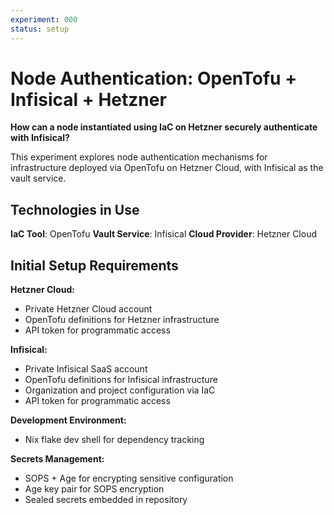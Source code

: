 ```yaml
---
experiment: 000
status: setup
---
```

# Node Authentication: OpenTofu + Infisical + Hetzner

**How can a node instantiated using IaC on Hetzner securely authenticate with Infisical?**

This experiment explores node authentication mechanisms for infrastructure deployed via OpenTofu on Hetzner Cloud, with Infisical as the vault service.

## Technologies in Use

**IaC Tool**: OpenTofu
**Vault Service**: Infisical
**Cloud Provider**: Hetzner Cloud

## Initial Setup Requirements

**Hetzner Cloud:**
- Private Hetzner Cloud account
- OpenTofu definitions for Hetzner infrastructure
- API token for programmatic access

**Infisical:**
- Private Infisical SaaS account
- OpenTofu definitions for Infisical infrastructure
- Organization and project configuration via IaC
- API token for programmatic access

**Development Environment:**
- Nix flake dev shell for dependency tracking

**Secrets Management:**
- SOPS + Age for encrypting sensitive configuration
- Age key pair for SOPS encryption
- Sealed secrets embedded in repository
